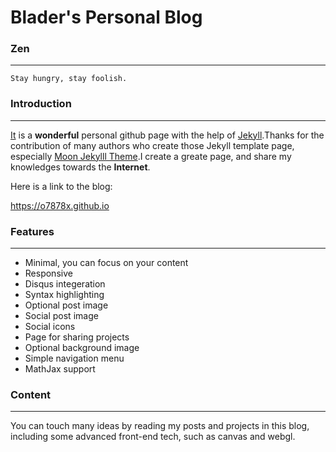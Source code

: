 # Blader's Personal Blog

### Zen

---

`Stay hungry, stay foolish.`

### Introduction

---

[It](https://o7878x.github.io) is a **wonderful** personal github page with the help of [Jekyll](https://jekyllrb.com/).Thanks for the contribution of many authors who create those Jekyll template page, especially [Moon Jekylll Theme](https://taylantatli.github.io/Moon/).I create a greate page, and share my knowledges towards the **Internet**.

Here is a link to the blog:

<https://o7878x.github.io>

### Features

---

- Minimal, you can focus on your content
- Responsive
- Disqus integeration
- Syntax highlighting
- Optional post image
- Social post image
- Social icons
- Page for sharing projects
- Optional background image
- Simple navigation menu
- MathJax support

### Content

---

You can touch many ideas by reading my posts and projects in this blog, including some advanced front-end tech, such as canvas and webgl.
